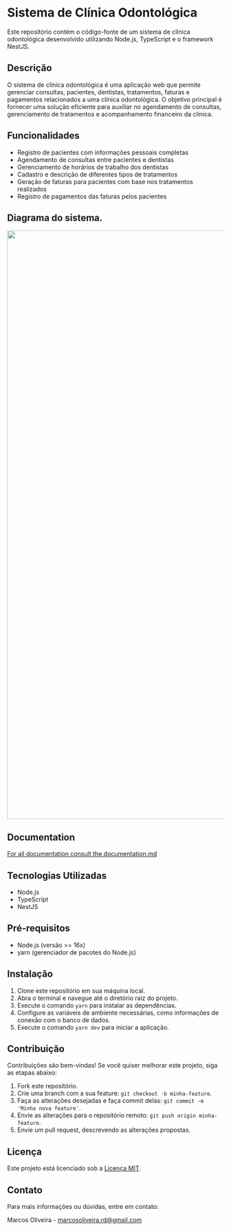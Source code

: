 # Sistema de Clínica Odontológica

Este repositório contém o código-fonte de um sistema de clínica odontológica desenvolvido utilizando Node.js, TypeScript e o framework NestJS.

## Descrição

O sistema de clínica odontológica é uma aplicação web que permite gerenciar consultas, pacientes, dentistas, tratamentos, faturas e pagamentos relacionados a uma clínica odontológica. O objetivo principal é fornecer uma solução eficiente para auxiliar no agendamento de consultas, gerenciamento de tratamentos e acompanhamento financeiro da clínica.

## Funcionalidades

- Registro de pacientes com informações pessoais completas
- Agendamento de consultas entre pacientes e dentistas
- Gerenciamento de horários de trabalho dos dentistas
- Cadastro e descrição de diferentes tipos de tratamentos
- Geração de faturas para pacientes com base nos tratamentos realizados
- Registro de pagamentos das faturas pelos pacientes

## Diagrama do sistema. 

<p align="center">
  <img src="https://github.com/Marcos-OLiveiraVO/Clinic-Odontologic/assets/88260644/7c7d33f0-e212-49cd-9abd-c5984d89ed9f" alt="image" width="1200" height="1366">
</p>




## Documentation 
[For all documentation consult the documentation.md](documentation.md)

## Tecnologias Utilizadas

- Node.js
- TypeScript
- NestJS

## Pré-requisitos

- Node.js (versão >= 16x)
- yarn (gerenciador de pacotes do Node.js)

## Instalação

1. Clone este repositório em sua máquina local.
2. Abra o terminal e navegue até o diretório raiz do projeto.
3. Execute o comando `yarn` para instalar as dependências.
4. Configure as variáveis de ambiente necessárias, como informações de conexão com o banco de dados.
5. Execute o comando `yarn dev` para iniciar a aplicação.

## Contribuição

Contribuições são bem-vindas! Se você quiser melhorar este projeto, siga as etapas abaixo:

1. Fork este repositório.
2. Crie uma branch com a sua feature: `git checkout -b minha-feature`.
3. Faça as alterações desejadas e faça commit delas: `git commit -m 'Minha nova feature'`.
4. Envie as alterações para o repositório remoto: `git push origin minha-feature`.
5. Envie um pull request, descrevendo as alterações propostas.

## Licença

Este projeto está licenciado sob a [Licença MIT](https://opensource.org/licenses/MIT).

## Contato

Para mais informações ou dúvidas, entre em contato:

Marcos Oliveira - [marcosoliveira.rd@gmail.com](mailto:marcosoliveira.rd@gmail.com)

